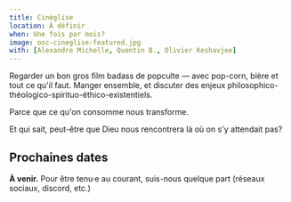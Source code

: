 ```yaml
---
title: Cinéglise
location: À définir
when: Une fois par mois?
image: osc-cineglise-featured.jpg
with: [Alexandre Michelle, Quentin B., Olivier Keshavjee]
---
```


Regarder un bon gros film badass de popculte — avec pop-corn, bière et tout ce qu'il faut. 
Manger ensemble, et discuter des enjeux philosophico-théologico-spirituo-éthico-existentiels.

<!--more-->

Parce que ce qu'on consomme nous transforme.

Et qui sait, peut-être que Dieu nous rencontrera là où on s'y attendait pas?

## Prochaines dates

**À venir.** Pour être tenu·e au courant, suis-nous quelque part (réseaux sociaux, discord, etc.)
